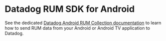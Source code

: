# Datadog RUM SDK for Android

See the dedicated [Datadog Android RUM Collection documentation][1] to learn how to send RUM data from your Android or Android TV application to Datadog.

[1]: https://docs.datadoghq.com/real_user_monitoring/android/?tab=kotlin